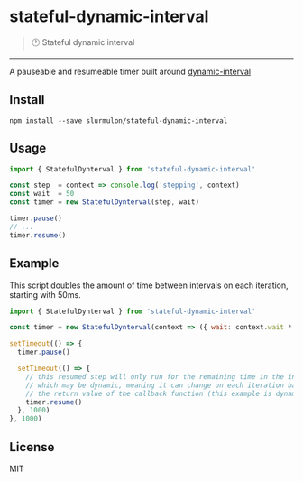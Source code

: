 # stateful-dynamic-interval
> :clock1: Stateful dynamic interval
---

A pauseable and resumeable timer built around [dynamic-interval](https://github.com/slurmulon/dynamic-interval)

## Install

`npm install --save slurmulon/stateful-dynamic-interval`

## Usage

```js
import { StatefulDynterval } from 'stateful-dynamic-interval'

const step  = context => console.log('stepping', context)
const wait  = 50
const timer = new StatefulDynterval(step, wait)

timer.pause()
// ...
timer.resume()
```

## Example

This script doubles the amount of time between intervals on each iteration, starting with 50ms.

```js
import { StatefulDynterval } from 'stateful-dynamic-interval'

const timer = new StatefulDynterval(context => ({ wait: context.wait * 2 }), 50)

setTimeout(() => {
  timer.pause()

  setTimeout(() => {
    // this resumed step will only run for the remaining time in the interval,
    // which may be dynamic, meaning it can change on each iteration based on
    // the return value of the callback function (this example is dynamic)
    timer.resume()
  }, 1000)
}, 1000)
```

## License

MIT
